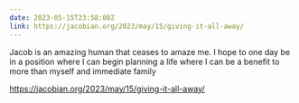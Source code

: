 ```yaml
---
date: 2023-05-15T23:58:08Z
link: https://jacobian.org/2023/may/15/giving-it-all-away/
---
```


Jacob is an amazing human that ceases to amaze me. I hope to one day be in a position where I can begin planning a life where I can be a benefit to more than myself and immediate family 

https://jacobian.org/2023/may/15/giving-it-all-away/





